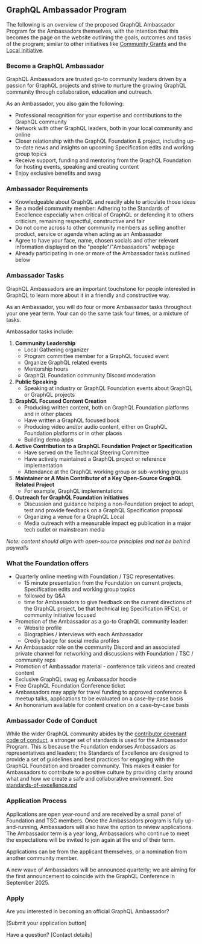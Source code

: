 ## GraphQL Ambassador Program

The following is an overview of the proposed GraphQL Ambassador Program for the Ambassadors themselves, with the intention that this becomes the page on the website outlining the goals, outcomes and tasks of the program; similar to other initiatives like [Community Grants](https://graphql.org/community/foundation/community-grant/) and the [Local Initiative](https://graphql.org/community/foundation/local-initiative/). 

### Become a GraphQL Ambassador

GraphQL Ambassadors are trusted go-to community leaders driven by a passion for GraphQL projects and strive to nurture the growing GraphQL community through collaboration, education and outreach. 

As an Ambassador, you also gain the following: 
* Professional recognition for your expertise and contributions to the GraphQL community
* Network with other GraphQL leaders, both in your local community and online
* Closer relationship with the GraphQL Foundation & project, including up-to-date news and insights on upcoming Specification edits and working group topics 
* Receive support, funding and mentoring from the GraphQL Foundation for hosting events, speaking and creating content
* Enjoy exclusive benefits and swag 

### Ambassador Requirements

* Knowledgeable about GraphQL and readily able to articulate those ideas 
* Be a model community member: Adhering to the Standards of Excellence especially when critical of GraphQL or defending it to others criticism, remaining respectful, constructive and fair 
* Do not come across to other community members as selling another product, service or agenda when acting as an Ambassador
* Agree to have your face, name, chosen socials and other relevant information displayed on the "people"/"Ambassadors" webpage 
* Already participating in one or more of the Ambassador tasks outlined below

### Ambassador Tasks

GraphQL Ambassadors are an important touchstone for people interested in GraphQL to learn more about it in a friendly and constructive way. 

As an Ambassador, you will do four or more Ambassador tasks throughout your one year term. Your can do the same task four times, or a mixture of tasks.

Ambassador tasks include:

1.  **Community Leadership**
    * Local Gathering organizer
    * Program committee member for a GraphQL focused event
    * Organize GraphQL related events
    * Mentorship hours
    * GraphQL Foundation community Discord moderation
1. **Public Speaking**
    * Speaking at industry or GraphQL Foundation events about GraphQL or GraphQL projects
1. **GraphQL Focused Content Creation**
    * Producing written content, both on GraphQL Foundation platforms and in other places
    * Have written a GraphQL focused book
    * Producing video and/or audio content, either on GraphQL Foundation platforms or in other places 
    * Building demo apps
1. **Active Contribution to a GraphQL Foundation Project or Specification** 
    * Have served on the Technical Steering Committee
    * Have actively maintained a GraphQL project or reference implementation 
    * Attendance at the GraphQL working group or sub-working groups
1. **Maintainer or A Main Contributor of a Key Open-Source GraphQL Related Project**
    * For example, GraphQL implementations
1. **Outreach for GraphQL Foundation initiatives**
    * Discussion and guidance helping a non-Foundation project to adopt, test and provide feedback on a GraphQL Specification proposal
    * Organizing a venue for a GraphQL Local
    * Media outreach with a measurable impact eg publication in a major tech outlet or mainstream media 

*Note: content should align with open-source principles and not be behind paywalls* 

### What the Foundation offers

* Quarterly online meeting with Foundation / TSC representatives: 
    * 15 minute presentation from the Foundation on current projects, Specification edits and working group topics
    * followed by Q&A  
    * time for Ambassadors to give feedback on the current directions of the GraphQL project, be that technical (eg Specification RFCs), or community initiative focused 
* Promotion of the Ambassador as a go-to GraphQL community leader: 
    * Website profile
    * Biographies / interviews with each Ambassador
    * Credly badge for social media profiles 
* An Ambassador role on the community Discord and an associated private channel for networking and discussions with Foundation / TSC / community reps
* Promotion of Ambassador material - conference talk videos and created content
* Exclusive GraphQL swag eg Ambassador hoodie
* Free GraphQL Foundation Conference ticket
* Ambassadors may apply for travel funding to approved conference & meetup talks, applications to be evaluated on a case-by-case basis
* An honorarium available for content creation on a case-by-case basis

### Ambassador Code of Conduct

While the wider GraphQL community abides by the [contributor covenant code of conduct](https://graphql.org/codeofconduct/), a stronger set of standards is used for the Ambassador Program. This is because the Foundation endorses Ambassadors as representatives and leaders; the Standards of Excellence are designed to provide a set of guidelines and best practices for engaging with the GraphQL Foundation and broader community. This makes it easier for Ambassadors to contribute to a positive culture by providing clarity around what and how we create a safe and collaborative environment. See [standards-of-excellence.md](./standards-of-excellence.md)

### Application Process

Applications are open year-round and are received by a small panel of Foundation and TSC members. Once the Ambassadors program is fully up-and-running, Ambassadors will also have the option to review applications. The Ambassador term is a year long, Ambassadors who continue to meet the expectations will be invited to join again at the end of their term. 

Applications can be from the applicant themselves, or a nomination from another community member. 

A new wave of Ambassadors will be announced quarterly; we are aiming for the first announcement to coincide with the GraphQL Conference in September 2025. 

### Apply 

Are you interested in becoming an official GraphQL Ambassador? 

[Submit your application button]

Have a question? [Contact details]
